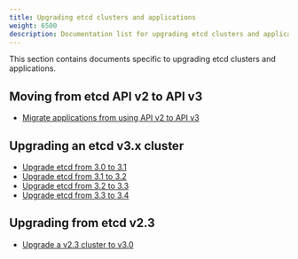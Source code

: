 ```yaml
---
title: Upgrading etcd clusters and applications
weight: 6500
description: Documentation list for upgrading etcd clusters and applications
---
```


This section contains documents specific to upgrading etcd clusters and applications.

## Moving from etcd API v2 to API v3

* [Migrate applications from using API v2 to API v3][migrate-apps]

## Upgrading an etcd v3.x cluster
* [Upgrade etcd from 3.0 to 3.1](upgrade_3_1)
* [Upgrade etcd from 3.1 to 3.2](upgrade_3_2)
* [Upgrade etcd from 3.2 to 3.3](upgrade_3_3)
* [Upgrade etcd from 3.3 to 3.4](upgrade_3_4)

## Upgrading from etcd v2.3
* [Upgrade a v2.3 cluster to v3.0](upgrade_3_0)


[migrate-apps]: ../op-guide/v2-migration
